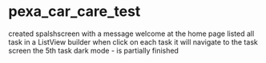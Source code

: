# pexa_car_care_test

created spalshscreen with a message welcome
at the home page listed all task in a ListView builder 
when click on each task it will navigate to the task screen 
the 5th task dark mode - is partially finished 
